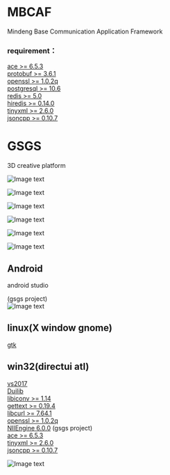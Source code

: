 # MBCAF
Mindeng Base Communication Application Framework


### requirement：
[ace >= 6.5.3](http://download.dre.vanderbilt.edu/) <br>
[protobuf >= 3.6.1](https://github.com/protocolbuffers/protobuf/releases) <br>
[openssl >= 1.0.2q](https://www.openssl.org/)  <br>
[postgresql >= 10.6](https://www.postgresql.org/) <br>
[redis >= 5.0](https://redis.io/download) </br>
[hiredis >= 0.14.0](https://github.com/redis/hiredis/releases) </br>
[tinyxml >= 2.6.0](https://sourceforge.net/projects/tinyxml/) </br>
[jsoncpp >= 0.10.7](https://github.com/open-source-parsers/jsoncpp) </br>

# GSGS
3D creative platform

![Image text](https://raw.githubusercontent.com/suzhengquan/GSGS/master/gsgs.png)

![Image text](https://raw.githubusercontent.com/suzhengquan/GSGS/master/S7.png)

![Image text](https://raw.githubusercontent.com/suzhengquan/GSGS/master/screenshot4.png)

![Image text](https://raw.githubusercontent.com/suzhengquan/GSGS/master/S5.png)

![Image text](https://raw.githubusercontent.com/suzhengquan/GSGS/master/S6.png)

![Image text](https://raw.githubusercontent.com/suzhengquan/GSGS/master/screenshot3.png)

## Android
android studio <br>

(gsgs project)<br>
![Image text](https://github.com/suzhengquan/GSGS/blob/master/Screenshot_2019-05-13-21-47-42-712_com.MBCAF.png?raw=true)
## linux(X window gnome)
[gtk](https://www.gtk.org/)<br>
## win32(directui atl)
[vs2017](https://visualstudio.microsoft.com/zh-hans/thank-you-downloading-visual-studio/?sku=Community&rel=15) <br>
[Duilib](http://duilib.googlecode.com/svn/trunk) <br>
[libiconv >= 1.14](http://www.gnu.org/software/libiconv/)<br>
[gettext >= 0.19.4](http://www.gnu.org/software/gettext/)<br>
[libcurl >= 7.64.1](https://curl.haxx.se/libcurl/) <br>
[openssl >= 1.0.2q](https://www.openssl.org/)  <br>
[NIIEngine 6.0.0](https://github.com/niiengine/NIIEngine/) (gsgs project)<br>
[ace >= 6.5.3](http://download.dre.vanderbilt.edu/) <br>
[tinyxml >= 2.6.0](https://sourceforge.net/projects/tinyxml/) </br>
[jsoncpp >= 0.10.7](https://github.com/open-source-parsers/jsoncpp) </br>

![Image text](https://github.com/suzhengquan/GSGS/blob/master/login.png?raw=true)
